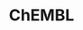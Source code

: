 ---
bigquery: https://console.cloud.google.com/bigquery?p=patents-public-data&d=ebi_chembl&page=dataset
citation: '"The ChEMBL database in 2017." Anna Gaulton, Anne Hersey, Michał Nowotka,
  A Patrícia Bento, Jon Chambers, David Mendez, Prudence Mutowo, Francis Atkinson,
  Louisa J Bellis, Elena Cibrián-Uhalte, Mark Davies, Nathan Dedman, Anneli Karlsson,
  María Paula Magariños, John P Overington, George Papadatos, Ines Smit, Andrew R
  Leach Nucleic acids Research (2017) 45 (Database Issue), D945-D954'
contributors: European Bioinformatics Institute
cost: None
description: ChEMBL Data is a manually curated database of small molecules used in
  drug discovery, including information about existing patented drugs.
documentation: 'schema: https://www.ebi.ac.uk/chembl/db_schema


  '
last_edit: 04/10/2022, 21:22:35
location: https://console.cloud.google.com/marketplace/product/google_patents_public_datasets/chembl
maintained_by: EMBL-EBI, an outstation of European Molecular Biology Laboratory
related_publications: '

  ChEMBL: towards direct deposition of bioassay data.


  Mendez D, Gaulton A, Bento AP, Chambers J, De Veij M, Félix E, Magariños MP, Mosquera
  JF, Mutowo P, Nowotka M, Gordillo-Marañón M, Hunter F, Junco L, Mugumbate G, Rodriguez-Lopez
  M, Atkinson F, Bosc N, Radoux CJ, Segura-Cabrera A, Hersey A, Leach AR.


  — Nucleic Acids Res. 2019; 47(D1):D930-D940. doi: 10.1093/nar/gky1075

  '
schema_fields:
- path
- relationship_type
- curated_by
- source
- active_molregno
- protein_class_synonym
- psa
- who_extra
- volume
- src_compound_id
- assay_desc
- mol_atc_id
- bao_format
- irac_code
- domain_id
- mutation
- assay_param_id
- published_type
- std_act_id
- oc_id
- go_id
- canonical_smiles
- type
- name
- ad_type
- entity_type
- mol_irac_id
- molregno
- doi
- publication_number
- sequence
- drug_substance_flag
- updated_by
- ridx
- first_in_class
- structure_type
- sequence_md5sum
- product_id
- mol_hrac_id
- value
- usan_year
- cell_source_tax_id
- clo_id
- db_source
- actsm_id
- natural_product
- species_group_flag
- accession
- standard_inchi
- nda_type
- level2
- pchembl_value
- curation_comment
- assay_subcellular_fraction
- num_ro5_violations
- downgraded
- tissue_id
- prediction_method
- withdrawn_year
- cell_ontology_id
- published_relation
- cell_source_organism
- protein_class_id
- site_name
- prodrug
- comments
- rtb
- target_type
- dosage_form
- priority
- research_stem
- mc_target_type
- year
- selectivity_comment
- protein_class_desc
- cx_logp
- disease_efficacy
- ddd_id
- assay_id
- start_position
- isoform
- dosed_ingredient
- drug_product_flag
- tid_fixed
- level5
- pathway_id
- standard_text_value
- polymer_flag
- ddd_admr
- version
- parameter_type
- abstract
- syn_type
- upper_value
- drugind_id
- organism
- tbl
- qudt_units
- binding_site_comment
- tid
- frac_code
- cell_description
- target_mapping
- mechanism_of_action
- hbd
- doc_type
- targrel_id
- definition
- uo_units
- submission_date
- co_stem_id
- rgid
- cx_logd
- related_tid
- aidx
- warnref_id
- component_type
- component_id
- cx_most_bpka
- pathway_key
- end_position
- level3_description
- creation_date
- full_molformula
- indication_class
- enzyme_name
- chembl_id
- bao_endpoint
- relation
- mecref_id
- targcomp_id
- molfile
- patent_no
- acd_most_bpka
- compound_key
- comp_class_id
- efo_term
- molecular_mechanism
- published_units
- first_approval
- class_level
- standard_value
- pubmed_id
- compsyn_id
- issue
- relationship_desc
- assay_source
- max_phase_for_ind
- availability_type
- helm_notation
- component_synonym
- parent_type
- set_name
- title
- record_id
- aspect
- metabolite_record_id
- src_description
- ddd_comment
- l7
- domain_name
- l4
- withdrawn_flag
- level2_description
- tax_id
- bao_id
- assay_tissue
- variant_id
- warning_class
- synonyms
- level1
- standard_inchi_key
- trade_name
- sei
- units
- src_id
- chirality
- patent_expire_date
- l2
- warning_description
- biocomp_id
- activity_comment
- src_assay_id
- molsyn_id
- enzyme_tid
- previous_company
- domain_description
- hrac_class_id
- formulation_id
- text_value
- assay_type
- first_page
- short_name
- withdrawn_country
- substrate_record_id
- num_lipinski_ro5_violations
- mw_monoisotopic
- cell_id
- activity_id
- major_class
- acd_logd
- ingredient
- metref_id
- cell_name
- assay_category
- strength
- usan_substem
- topical
- alert_name
- level1_description
- job_id
- parameter_value
- cidx
- usan_stem_id
- level3
- warning_type
- confidence
- as_id
- level4
- warning_id
- patent_id
- stem
- ddd_units
- normal_range_min
- acd_most_apka
- standard_units
- authors
- cell_source_tissue
- normal_range_max
- standard_flag
- parent_molregno
- ro3_pass
- annotation
- log_id
- assay_organism
- applicant_full_name
- ref_id
- published_value
- smarts
- met_comment
- doc_id
- molecule_type
- hrac_code
- last_active
- ref_url
- predbind_id
- class_type
- prod_pat_id
- journal
- assay_test_type
- result_flag
- mc_target_name
- assay_class_id
- direct_interaction
- description
- relationship
- compound_name
- indref_id
- cellosaurus_id
- l1
- le
- withdrawn_reason
- db_version
- compd_id
- idx
- domain_type
- lle
- usan_stem
- res_stem_id
- sitecomp_id
- company
- subgroup
- aromatic_rings
- hba
- caloha_id
- patent_use_code
- activity_count
- alert_set_id
- homologue
- stem_class
- src_short_name
- hbd_lipinski
- orig_description
- pref_name
- assay_cell_type
- mol_frac_id
- parenteral
- route
- bto_id
- mec_id
- ref_type
- inorganic_flag
- mesh_id
- irac_class_id
- mw_freebase
- ddd_value
- black_box_warning
- site_residues
- alogp
- l6
- oral
- updated_on
- data_validity_comment
- mesh_heading
- frac_class_id
- atc_code
- country
- acd_logp
- full_mwt
- innovator_company
- smid
- warning_country
- assay_tax_id
- mechanism_comment
- confidence_score
- l3
- approval_date
- stat
- toid
- potential_duplicate
- met_id
- num_alerts
- comp_go_id
- standard_relation
- efo_id
- alert_id
- cx_most_apka
- chebi_par_id
- target_desc
- active_ingredient
- ap_id
- qed_weighted
- ass_cls_map_id
- met_conversion
- hba_lipinski
- standard_type
- who_name
- max_phase
- mc_tax_id
- parent_go_id
- source_domain_id
- last_page
- delist_flag
- level4_description
- bei
- standard_upper_value
- cl_lincs_id
- l8
- drug_record_id
- protclasssyn_id
- therapeutic_flag
- molecular_species
- withdrawn_class
- usan_stem_definition
- parent_id
- site_id
- mc_target_accession
- action_type
- label
- status
- warning_year
- heavy_atoms
- cpd_str_alert_id
- entity_id
- uberon_id
- assay_strain
- l5
- mc_organism
shortname: chembl
tags:
- biotechnology
- health
- chemical
- bioinformatics
- medical
terms_of_use: CC BY-SA 3.0
title: ChEMBL
uuid: e232a192-965c-4ec9-904c-155b6dfe56c5
---